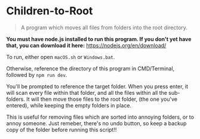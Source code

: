 # Children-to-Root
 > A program which moves all files from folders into the root directory.
 
 **You must have node.js installed to run this program. If you don't yet have that, you can download it here:**
 https://nodejs.org/en/download/
 
 To run, either open `macOS.sh` or `Windows.bat`.
 
 Otherwise, reference the directory of this program in CMD/Terminal, followed by `npm run dev`.
 
 You'll be prompted to reference the target folder. When you press enter, it will scan every file within that folder, and all the files within all the sub-folders. It will then move those files to the root folder, (the one you've entered), while keeping the empty folders in place.
 
 This is useful for removing files which are sorted into annoying folders, or to annoy someone. Just remeber, there's no undo button, so keep a backup copy of the folder before running this script!!
